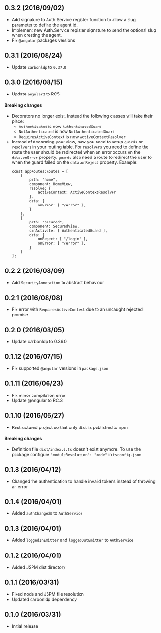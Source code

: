 ## 0.3.2 (2016/09/02)
- Add signature to Auth.Service register function to allow a slug parameter to define the agent id.
- Implement new Auth.Service register signature to send the optional slug when creating the agent.
- Fix `@angular` packages versions

## 0.3.1 (2016/08/24)
- Update `carbonldp` to `0.37.0`

## 0.3.0 (2016/08/15)
- Update `angular2` to RC5

#### Breaking changes
- Decorators no longer exist. Instead the following classes will take their place:
    - `Authenticated` is now `AuthenticatedGuard`
    - `NotAuthenticated` is now `NotAuthenticatedGuard`
    - `RequiresActiveContext` is now `ActiveContextResolver`
- Instead of decorating your view, now you need to setup `guards` or `resolvers` in your routing table.
    For `resolvers` you need to define the route the user should be redirected when an error occurs on the `data.onError` property. `guards` also need a route to redirect the user to when the guard failed on the `data.onReject` property.
    Example:
    ```
    const appRoutes:Routes = [
        {
            path: "home",
            component: HomeView,
            resolve: {
                activeContext: ActiveContextResolver
            },
            data: {
                onError: [ "/error" ],
            }
        },
        {
            path: "secured",
            component: SecuredView,
            canActivate: [ AuthenticatedGuard ],
            data: {
                onReject: [ "/login" ],
                onError: [ "/error" ],
            }
        }
    ];
    ```

## 0.2.2 (2016/08/09)
- Add `SecurityAnnotation` to abstract behaviour

## 0.2.1 (2016/08/08)
- Fix error with `RequiresActiveContext` due to an uncaught rejected promise

## 0.2.0 (2016/08/05)
- Update carbonldp to 0.36.0

## 0.1.12 (2016/07/15)
- Fix supported `@angular` versions in `package.json`

## 0.1.11 (2016/06/23)
- Fix minor compilation error
- Update @angular to RC.3

## 0.1.10 (2016/05/27)
- Restructured project so that only `dist` is published to npm

#### Breaking changes
- Definition file `dist/index.d.ts` doesn't exist anymore. To use the package configure `"moduleResolution": "node"` in `tsconfig.json`

## 0.1.8 (2016/04/12)
- Changed the authentication to handle invalid tokens instead of throwing an error

## 0.1.4 (2016/04/01)
- Added `authChanged$` to `AuthService`

## 0.1.3 (2016/04/01)
- Added `loggedInEmitter` and `loggedOutEmitter` to `AuthService`

## 0.1.2 (2016/04/01)
- Added JSPM dist directory

## 0.1.1 (2016/03/31)
- Fixed node and JSPM file resolution
- Updated carbonldp dependency

## 0.1.0 (2016/03/31)
- Initial release
